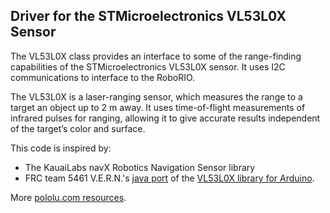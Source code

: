 Driver for the STMicroelectronics VL53L0X Sensor
---
The VL53L0X class provides an interface to some of the range-finding capabilities of the STMicroelectronics VL53L0X sensor. It uses I2C communications to interface to the RoboRIO.
 
The VL53L0X is a laser-ranging sensor, which measures the range to a target an 
object up to 2 m away. It uses time-of-flight measurements of infrared pulses for ranging,
allowing it to give accurate results independent of the target’s color and surface.

This code is inspired by:
 <ul>
  <li>The KauaiLabs navX Robotics Navigation Sensor library</li>
  <li>FRC team 5461 V.E.R.N.'s <a href="https://github.com/FRC-Team-Vern/VL53L0X_Example">java port</a>
  of the <a href="https://github.com/pololu/vl53l0x-arduino">VL53L0X library for Arduino</a>.</li>
 </ul>
 
<p> More <a href="https://www.pololu.com/product/2490/resources">pololu.com resources</a>.